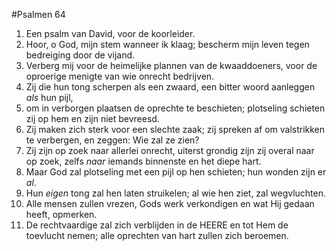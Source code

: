 #Psalmen 64
1. Een psalm van David, voor de koorleider. 
2. Hoor, o God, mijn stem wanneer ik klaag; bescherm mijn leven tegen bedreiging door de vijand. 
3. Verberg mij voor de heimelijke plannen van de kwaaddoeners, voor de oproerige menigte van wie onrecht bedrijven. 
4. Zij die hun tong scherpen als een zwaard, een bitter woord aanleggen *als* hun pijl, 
5. om in verborgen plaatsen de oprechte te beschieten; plotseling schieten zij op hem en zijn niet bevreesd. 
6. Zij maken zich sterk voor een slechte zaak; zij spreken af om valstrikken te verbergen, en zeggen: Wie zal ze zien? 
7. Zij zijn op zoek naar allerlei onrecht, uiterst grondig zijn zij overal naar op zoek, zelfs *naar* iemands binnenste en het diepe hart. 
8. Maar God zal plotseling met een pijl op hen schieten; hun wonden zijn er *al*. 
9. Hun *eigen* tong zal hen laten struikelen; al wie hen ziet, zal wegvluchten. 
10. Alle mensen zullen vrezen, Gods werk verkondigen en wat Hij gedaan heeft, opmerken. 
11. De rechtvaardige zal zich verblijden in de HEERE en tot Hem de toevlucht nemen; alle oprechten van hart zullen zich beroemen.
